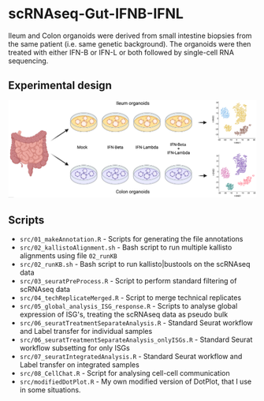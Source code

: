 # scRNAseq-Gut-IFNB-IFNL
Ileum and Colon organoids were derived from small intestine biopsies from the same patient (i.e. same genetic background). The organoids were then treated with either IFN-B or IFN-L or both followed by single-cell RNA sequencing.

## Experimental design

![experimental design](/ExpDesign_scRNAseq-Gut-IFNB-IFNL.png)

## Scripts

- `src/01_makeAnnotation.R` - Scripts for generating the file annotations
- `src/02_kallistoAlignment.sh` - Bash script to run multiple kallisto alignments using file `02_runKB`
- `src/02_runKB.sh` - Bash script to run kallisto|bustools on the scRNAseq data
- `src/03_seuratPreProcess.R` - Script to perform standard filtering of scRNAseq data
- `src/04_techReplicateMerged.R` - Script to merge technical replicates
- `src/05_global_analysis_ISG_response.R` - Scripts to analyse global expression of ISG's, treating the scRNAseq data as pseudo bulk
- `src/06_seuratTreatmentSeparateAnalysis.R` - Standard Seurat workflow and Label transfer for individual samples
- `src/06_seuratTreatmentSeparateAnalysis_onlyISGs.R` - Standard Seurat workflow subsetting for only ISGs
- `src/07_seuratIntegratedAnalysis.R` - Standard Seurat workflow and Label transfer on integrated samples
- `src/08_CellChat.R` - Script for analysing cell-cell communication
- `src/modifiedDotPlot.R` - My own modified version of DotPlot, that I use in some situations.

